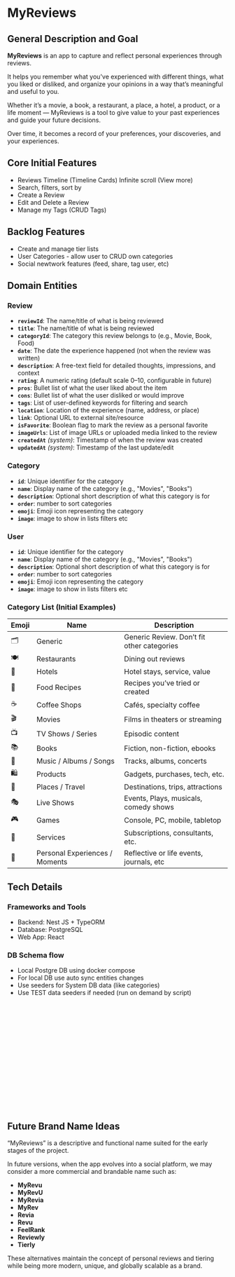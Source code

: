 # MyReviews

## General Description and Goal

**MyReviews** is an app to capture and reflect personal experiences through reviews.

It helps you remember what you've experienced with different things, what you liked or disliked, and organize your opinions in a way that’s meaningful and useful to you.

Whether it’s a movie, a book, a restaurant, a place, a hotel, a product, or a life moment — MyReviews is a tool to give value to your past experiences and guide your future decisions.

Over time, it becomes a record of your preferences, your discoveries, and your experiences.

## Core Initial Features

- Reviews Timeline (Timeline Cards) Infinite scroll (View more)
- Search, filters, sort by
- Create a Review
- Edit and Delete a Review
- Manage my Tags (CRUD Tags)

## Backlog Features

- Create and manage tier lists
- User Categories - allow user to CRUD own categories
- Social newtwork features (feed, share, tag user, etc)

## Domain Entities

### Review

- **`reviewId`**: The name/title of what is being reviewed
- **`title`**: The name/title of what is being reviewed
- **`categoryId`**: The category this review belongs to (e.g., Movie, Book, Food)
- **`date`**: The date the experience happened (not when the review was written)
- **`description`**: A free-text field for detailed thoughts, impressions, and context
- **`rating`**: A numeric rating (default scale 0–10, configurable in future)
- **`pros`**: Bullet list of what the user liked about the item
- **`cons`**: Bullet list of what the user disliked or would improve
- **`tags`**: List of user-defined keywords for filtering and search
- **`location`**: Location of the experience (name, address, or place)
- **`link`**: Optional URL to external site/resource
- **`isFavorite`**: Boolean flag to mark the review as a personal favorite
- **`imageUrls`**: List of image URLs or uploaded media linked to the review
- **`createdAt`** _(system)_: Timestamp of when the review was created
- **`updatedAt`** _(system)_: Timestamp of the last update/edit

### Category

- **`id`**: Unique identifier for the category
- **`name`**: Display name of the category (e.g., "Movies", "Books")
- **`description`**: Optional short description of what this category is for
- **`order`**: number to sort categories
- **`emoji`**: Emoji icon representing the category
- **`image`**: image to show in lists filters etc

### User

- **`id`**: Unique identifier for the category
- **`name`**: Display name of the category (e.g., "Movies", "Books")
- **`description`**: Optional short description of what this category is for
- **`order`**: number to sort categories
- **`emoji`**: Emoji icon representing the category
- **`image`**: image to show in lists filters etc

### Category List (Initial Examples)

| Emoji | Name                           | Description                                |
| ----- | ------------------------------ | ------------------------------------------ |
| 🗂️    | Generic                        | Generic Review. Don’t fit other categories |
| 🍽️    | Restaurants                    | Dining out reviews                         |
| 🏨    | Hotels                         | Hotel stays, service, value                |
| 🍲    | Food Recipes                   | Recipes you’ve tried or created            |
| ☕    | Coffee Shops                   | Cafés, specialty coffee                    |
| 🎬    | Movies                         | Films in theaters or streaming             |
| 📺    | TV Shows / Series              | Episodic content                           |
| 📚    | Books                          | Fiction, non-fiction, ebooks               |
| 🎵    | Music / Albums / Songs         | Tracks, albums, concerts                   |
| 🛍️    | Products                       | Gadgets, purchases, tech, etc.             |
| 🧳    | Places / Travel                | Destinations, trips, attractions           |
| 🎭    | Live Shows                     | Events, Plays, musicals, comedy shows      |
| 🎮    | Games                          | Console, PC, mobile, tabletop              |
| 💼    | Services                       | Subscriptions, consultants, etc.           |
| 📝    | Personal Experiences / Moments | Reflective or life events, journals, etc   |

## Tech Details

### Frameworks and Tools

- Backend: Nest JS + TypeORM
- Database: PostgreSQL
- Web App: React

### DB Schema flow

- Local Postgre DB using docker compose
- For local DB use auto sync entities changes
- Use seeders for System DB data (like categories)
- Use TEST data seeders if needed (run on demand by script)

## <br><br><br><br><br><br><br><br><br>

## Future Brand Name Ideas

“MyReviews” is a descriptive and functional name suited for the early stages of the project.

In future versions, when the app evolves into a social platform, we may consider a more commercial and brandable name such as:

- **MyRevu**
- **MyRevU**
- **MyRevia**
- **MyRev**
- **Revia**
- **Revu**
- **FeelRank**
- **Reviewly**
- **Tierly**

These alternatives maintain the concept of personal reviews and tiering while being more modern, unique, and globally scalable as a brand.
